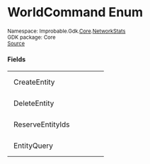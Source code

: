 
# WorldCommand Enum
<sup>
Namespace: Improbable.Gdk.<a href="{{urlRoot}}/api/core-index">Core</a>.<a href="{{urlRoot}}/api/core/network-stats-index">NetworkStats</a><br/>
GDK package: Core<br/>
<a href="https://www.github.com/spatialos/gdk-for-unity/blob/0.3.3/workers/unity/Packages/io.improbable.gdk.core/NetworkStats/MessageType.cs/#L6">Source</a>
</sup>



</p>

#### Fields

<table>
<tr>
<td style="padding: 14px; border: none; width: 16ch">CreateEntity</td>
<td style="padding: 14px; border: none;"></td>
</tr>
<tr>
<td style="padding: 14px; border: none; width: 16ch">DeleteEntity</td>
<td style="padding: 14px; border: none;"></td>
</tr>
<tr>
<td style="padding: 14px; border: none; width: 16ch">ReserveEntityIds</td>
<td style="padding: 14px; border: none;"></td>
</tr>
<tr>
<td style="padding: 14px; border: none; width: 16ch">EntityQuery</td>
<td style="padding: 14px; border: none;"></td>
</tr>
</table>


